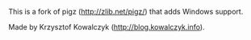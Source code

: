 This is a fork of pigz (http://zlib.net/pigz/) that adds Windows
support.

Made by Krzysztof Kowalczyk (http://blog.kowalczyk.info).
